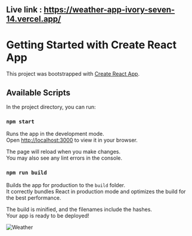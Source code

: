 ## Live link : https://weather-app-ivory-seven-14.vercel.app/
# Getting Started with Create React App

This project was bootstrapped with [Create React App](https://create-react-app.dev/).

## Available Scripts

In the project directory, you can run:

### `npm start`

Runs the app in the development mode.\
Open [http://localhost:3000](http://localhost:3000) to view it in your browser.

The page will reload when you make changes.\
You may also see any lint errors in the console.

### `npm run build`

Builds the app for production to the `build` folder.\
It correctly bundles React in production mode and optimizes the build for the best performance.

The build is minified, and the filenames include the hashes.\
Your app is ready to be deployed!

![Weather](https://github.com/Hashmu0786/WeatherApp/assets/128887812/8dc9c45c-a9d1-4b1b-bb43-959484941db8)

